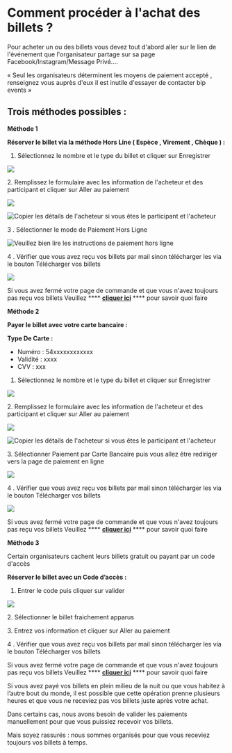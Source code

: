 # Comment procéder à l'achat des billets ?

Pour acheter un ou des billets vous devez tout d'abord aller sur le lien de l'événement que l'organisateur partage sur sa page Facebook/Instagram/Message Privé....

« Seul les organisateurs déterminent les moyens de paiement accepté , renseignez vous auprès d'eux il est inutile d'essayer de contacter bip events »

## **Trois méthodes** possibles  :

**Méthode 1**&#x20;

**Réserver le billet via la méthode Hors Line ( Espèce , Virement , Chèque ) :**

1. Sélectionnez le nombre et le type du billet et cliquer sur Enregistrer

![](<../.gitbook/assets/Childhood-Fest-Second-Edition (1).png>)



2\. Remplissez le formulaire avec les information de l'acheteur et des participant et cliquer sur Aller au paiement

![](<../.gitbook/assets/Childhood-Fest-Second-Edition (2).png>)

![Copier les détails de l'acheteur si vous êtes le participant et l'acheteur ](<../.gitbook/assets/Childhood-Fest-Second-Edition (3).png>)

3 . Sélectionner le mode de Paiement Hors Ligne

![Veuillez bien lire les instructions de paiement hors ligne](<../.gitbook/assets/Childhood-Fest-Second-Edition (8).png>)

4 . Vérifier que vous avez reçu vos billets par mail sinon télécharger les via le bouton Télécharger vos billets &#x20;

![](<../.gitbook/assets/Childhood-Fest-Second-Edition (7).png>)

Si vous avez fermé votre page de commande et que vous n'avez toujours pas reçu vos billets Veuillez **** [**cliquer ici**](je-nai-pas-recu-mon-e-ticket-ou-mon-e-mail-de-confirmation-que-puis-je-faire.md) **** pour savoir quoi faire

**Méthode 2**

**Payer le billet avec votre carte bancaire :**

**Type De Carte :**

* Numéro : 54xxxxxxxxxxxx
* Validité : xxxx
* CVV : xxx

1. Sélectionnez le nombre et le type du billet et cliquer sur Enregistrer

![](../.gitbook/assets/Childhood-Fest-Second-Edition.png)

2\. Remplissez le formulaire avec les information de l'acheteur et des participant et cliquer sur Aller au paiement

![](<../.gitbook/assets/Childhood-Fest-Second-Edition (2).png>)

![Copier les détails de l'acheteur si vous êtes le participant et l'acheteur](<../.gitbook/assets/Childhood-Fest-Second-Edition (3).png>)

3\. Sélectionner Paiement par Carte Bancaire puis vous allez être rediriger vers la page de paiement en ligne

![](<../.gitbook/assets/Childhood-Fest-Second-Edition (9).png>)

4 . Vérifier que vous avez reçu vos billets par mail sinon télécharger les via le bouton Télécharger vos billets&#x20;

![](<../.gitbook/assets/Childhood-Fest-Second-Edition (7).png>)

Si vous avez fermé votre page de commande et que vous n'avez toujours pas reçu vos billets Veuillez **** [**cliquer ici**](je-nai-pas-recu-mon-e-ticket-ou-mon-e-mail-de-confirmation-que-puis-je-faire.md) **** pour savoir quoi faire

**Méthode 3**

Certain organisateurs cachent leurs billets gratuit ou payant par un code d'accès &#x20;

**Réserver le billet avec un Code d’accès :**

1. Entrer le code puis cliquer sur valider

![](<../.gitbook/assets/code d'acces.png>)

2\. Sélectionner le billet fraichement apparus

3\. Entrez vos information et cliquer sur Aller au paiement

4 . Vérifier que vous avez reçu vos billets par mail sinon télécharger les via le bouton Télécharger vos billets&#x20;

Si vous avez fermé votre page de commande et que vous n'avez toujours pas reçu vos billets Veuillez **** [**cliquer ici**](je-nai-pas-recu-mon-e-ticket-ou-mon-e-mail-de-confirmation-que-puis-je-faire.md) **** pour savoir quoi faire

Si vous avez payé vos billets en plein milieu de la nuit ou que vous habitez à l’autre bout du monde, il est possible que cette opération prenne plusieurs heures et que vous ne receviez pas vos billets juste après votre achat.&#x20;

Dans certains cas, nous avons besoin de valider les paiements manuellement pour que vous puissiez recevoir vos billets.&#x20;

Mais soyez rassurés : nous sommes organisés pour que vous receviez toujours vos billets à temps.&#x20;
